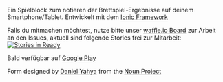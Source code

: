 
Ein Spielblock zum notieren der Brettspiel-Ergebnisse auf deinem Smartphone/Tablet. Entwickelt mit dem [Ionic Framework](http://ionicframework.com/)

Falls du mitmachen möchtest, nutze bitte unser [waffle.io Board](https://waffle.io/Dr4K4n/spielblockionic) zur Arbeit an den Issues, aktuell sind folgende Stories frei zur Mitarbeit: [![Stories in Ready](https://badge.waffle.io/Dr4K4n/spielblockionic.png?label=ready&title=Ready)](https://waffle.io/Dr4K4n/spielblockionic)

Bald verfügbar auf [Google Play](https://play.google.com/store/apps/details?id=com.ionicframework.spielblock970656)

Form designed by <a href="http://www.thenounproject.com/dny8">Daniel Yahya</a> from the <a href="http://www.thenounproject.com">Noun Project</a>

